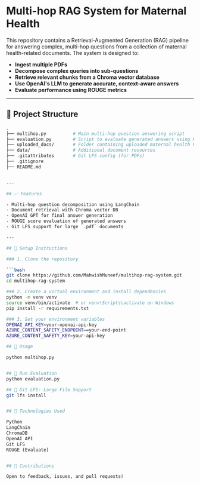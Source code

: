 # Multi-hop RAG System for Maternal Health

This repository contains a Retrieval-Augmented Generation (RAG) pipeline for answering complex, multi-hop questions from a collection of maternal health-related documents. The system is designed to:

- **Ingest multiple PDFs**
- **Decompose complex queries into sub-questions**
- **Retrieve relevant chunks from a Chroma vector database**
- **Use OpenAI's LLM to generate accurate, context-aware answers**
- **Evaluate performance using ROUGE metrics**

---

## 📂 Project Structure

```bash
.
├── multihop.py          # Main multi-hop question answering script
├── evaluation.py        # Script to evaluate generated answers using ROUGE
├── uploaded_docs/       # Folder containing uploaded maternal health PDFs
├── data/                # Additional document resources
├── .gitattributes       # Git LFS config (for PDFs)
├── .gitignore
├── README.md


---

## ✅ Features

- Multi-hop question decomposition using LangChain
- Document retrieval with Chroma vector DB
- OpenAI GPT for final answer generation
- ROUGE score evaluation of generated answers
- Git LFS support for large `.pdf` documents

---

## 🔧 Setup Instructions

### 1. Clone the repository

```bash
git clone https://github.com/MahwishMuneef/multihop-rag-system.git
cd multihop-rag-system

### 2. Create a virtual environment and install dependencies
python -m venv venv
source venv/bin/activate  # or venv\Scripts\activate on Windows
pip install -r requirements.txt

### 3. Set your environment variables
OPENAI_API_KEY=your-openai-api-key
AZURE_CONTENT_SAFETY_ENDPOINT==your-end-point
AZURE_CONTENT_SAFETY_KEY=your-api-key

## 🔧 Usage

python multihop.py


## 🔧 Run Evaluation
python evaluation.py

## 🔧 Git LFS: Large File Support
git lfs install


## 🧠 Technologies Used

Python
LangChain
ChromaDB
OpenAI API
Git LFS
ROUGE (Evaluate)


## 🤝 Contributions

Open to feedback, issues, and pull requests!


